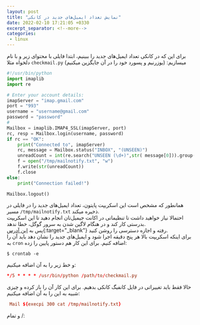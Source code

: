```yaml
---
layout: post
title: "نمایش تعداد ایمیل‌های جدید در کانکی"
date: 2022-02-10 17:21:05 +0330
excerpt_separator: <!--more-->
categories:
 - linux
---
```

برای این که در کانکی تعداد ایمیل‌های جدید را ببینیم، ابتدا فایلی با محتوای زیر و با نام دلخواه مثلا `checkmail.py` میسازیم: (یوزرنیم و پسورد خود را در آن جایگزین میکنیم)
<!--more-->
```python
#!/usr/bin/python
import imaplib
import re

# Enter your account details:
imapServer = "imap.gmail.com"
port = "993"
username = "username@gmail.com"
password = "password"
#
Mailbox = imaplib.IMAP4_SSL(imapServer, port)
rc, resp = Mailbox.login(username, password)
if rc == "OK":
    print("Connected to", imapServer)
    rc, message = Mailbox.status("INBOX", "(UNSEEN)")
    unreadCount = int(re.search("UNSEEN (\d+)",str( message[0])).group(1))
    f = open("/tmp/mailnotify.txt", "w")
    f.write(str(unreadCount))
    f.close
else:
    print("Connection failed!")

Mailbox.logout()
```  
همانطور که مشخص است این اسکریپت پایتون، تعداد ایمیل‌های جدید را در فایلی در مسیر `/tmp/mailnotify.txt` ذخیره میکند.  
احتمالا نیاز خواهید داشت تا تنظیماتی در اکانت جیمیل‌تان انجام دهید تا این اسکریپت بدرستی کار کند و در  هنگام لاگین شدن به سرور گوگل، خطا ندهد.  
پس به [این آدرس](https://myaccount.google.com/lesssecureapps){:target="_blank"} رفته و اجازه دسترسی را روشن کنید.  
برای اینکه اسکریپت بالا هر پنج دقیقه اجرا شود و ایمیل‌های جدید را نشان دهد باید آن را به `cron` اضافه کنیم. برای این کار هم دستور پایین را زده:
```console
$ crontab -e
```  
و خط زیر را به آن اضافه میکنیم:
```conf
*/5 * * * * /usr/bin/python /path/to/checkmail.py
```  
حالا فقط باید  تغییراتی در فایل کانفیگ کانکی بدهیم. برای این کار آن را باز کرده و چیزی شبیه به این را به آن اضافه میکنیم:
```conf
 Mail ${execpi 300 cat /tmp/mailnotify.txt}
 ```  
و تمام /: